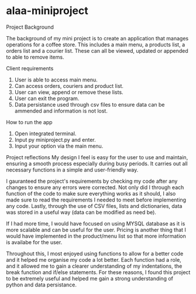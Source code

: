 # alaa-miniproject

Project Background

The background of my mini project is to create an application that manages operations for a coffee store. This includes a main menu, a products list, a orders list and a courier list. These can all be viewed, updated or appended to able to remove items.

Client requirements
1) User is able to access main menu.
2) Can access orders, couriers and product list.
3) User can view, append or remove these lists.
4) User can exit the program.
5) Data persistance used through csv files to ensure data can be ammended and information is not lost.

How to run the app
1) Open integrated terminal.
2) Input py miniproject.py and enter.
3) Input your option via the main menu.
   
Project reflections
My design I feel is easy for the user to use and maintain, ensuring a smooth process especially during busy periods. It carries out all necessary functions in a simple and user-friendly way.

I gauranteed the project's requirements by checking my code after any changes to ensure any errors were corrected. Not only did I through each function of the code to make sure everything works as it should, I also made sure to read the requirements I needed to meet before implementing any code. Lastly, through the use of CSV files, lists and dictionaries, data was stored in a useful way (data can be modified as need be).

If I had more time, I would have focused on using MYSQL database as it is more scalable and can be useful for the user. Pricing is another thing that I would have implemented in the product/menu list so that more information is availabe for the user.

Throughout this, I most enjoyed using functions to allow for a better code and it helped me organise my code a lot better. Each function had a role, and it allowed me to gain a clearer understanding of my indentations, the break function and if/else statements. For these reasons, I found this project to be extremely useful and helped me gain a strong understanding of python and data persistance.
